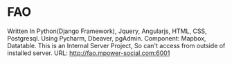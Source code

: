 # FAO
Written In Python(Django Framework), Jquery, Angularjs, HTML, CSS, Postgresql.
Using Pycharm, Dbeaver, pgAdmin.
Component: Mapbox, Datatable.
This is an Internal Server Project, So can't access from outside of installed server.
URL: http://fao.mpower-social.com:6001
